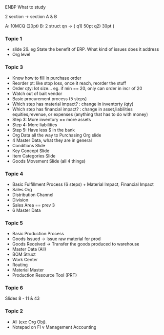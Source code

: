 ENBP What to study 

2 section -> section A & B

A: 10MCQ (20pt)
B: 2 struct qn -> {
    q1) 50pt
    q2) 30pt
}

### Topic 1

- slide 26. eg State the benefit of ERP. What kind of issues does it address
- Org level

### Topic 3

- Know how to fill in purchase order
- Reorder pt: like stop loss, once it reach, reorder the stuff
- Order qty: lot size...  eg. if min == 20, only can order in incr of
            20
- Watch out of bait vendor
- Basic procurement process (5 steps)
- Which step has material impact? : change in inventorty (qty)
- Which step has financial impact? : change in asset,liabilities
                        equities,revenue, or expenses
                        (anything that has to do with 
                        money)
- Step 3: More inventory == more assets
- Step 4: More liabilities 
- Step 5: Have less $ in the bank
- Org Data all the way to Purchasing Org slide
- 4 Master Data, what they are in general
- Conditions Slide
- Key Concept Slide
- Item Categories Slide
- Goods Movement Slide (all 4 things)

### Topic 4

- Basic Fulfillment Process (6 steps) + Material Impact, Financial Impact
- Sales Org
- Distribution Channel
- Division 
- Sales Area == prev 3
- 6 Master Data

### Topic 5

- Basic Production Process
- Goods Issued -> Issue raw material for prod    
- Goods Received -> Transfer the goods produced to warehouse
- Master Data (All)
- BOM Struct
- Work Center
- Routing
- Material Master
- Production Resource Tool (PRT)

### Topic 6 

Slides 8 - 11 & 43

### Topic 2

- All (exc Org Obj).
- Notepad on FI v Management Accounting